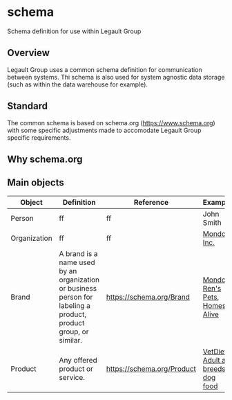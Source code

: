 
# schema
Schema definition for use within Legault Group

## Overview
Legault Group uses a common schema definition for communication between systems. Thi schema is also used for system agnostic data storage (such as within the data warehouse for example). 

## Standard
The common schema is based on schema.org (https://www.schema.org) with some specific adjustments made to accomodate Legault Group specific requirements. 

## Why schema.org

## Main objects
|Object | Definition | Reference | Example | 
|-------| ----------- | ---------------- | ------------| 
| Person | ff| ff | John Smith |
| Organization | ff | ff | [Mondou Inc.](https://github.com/schapleau-legault/schema/blob/main/data/organization/mondou_inc.json)| 
| Brand | A brand is a name used by an organization or business person for labeling a product, product group, or similar. | https://schema.org/Brand | [Mondou](https://github.com/schapleau-legault/schema/blob/main/data/brand/renspets.json), [Ren's Pets](https://github.com/schapleau-legault/schema/blob/main/data/brand/renspets.json), [Homes Alive](https://github.com/schapleau-legault/schema/blob/main/data/brand/homes_alive.json)| 
| Product | Any offered product or service. | https://schema.org/Product | [VetDiet Adult all breeds dog food](https://github.com/schapleau-legault/schema/blob/main/data/product/vetdiet_adult_all_breeds.json) |







